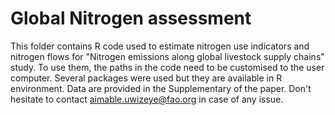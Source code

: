 # Global Nitrogen assessment
This folder contains R code used to estimate nitrogen use indicators and nitrogen flows for "Nitrogen emissions along global livestock supply chains" study. To use them, the paths in the code need to be customised to the user computer. Several packages were used but they are available in R environment. Data are provided in the Supplementary of the paper. Don't hesitate to contact aimable.uwizeye@fao.org in case of any issue.
